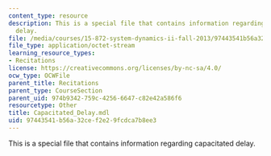 ```yaml
---
content_type: resource
description: This is a special file that contains information regarding capacitated
  delay.
file: /media/courses/15-872-system-dynamics-ii-fall-2013/97443541b56a32cef2e29fcdca7b8ee3_Capacitated_Delay.mdl
file_type: application/octet-stream
learning_resource_types:
- Recitations
license: https://creativecommons.org/licenses/by-nc-sa/4.0/
ocw_type: OCWFile
parent_title: Recitations
parent_type: CourseSection
parent_uid: 974b9342-759c-4256-6647-c82e42a586f6
resourcetype: Other
title: Capacitated_Delay.mdl
uid: 97443541-b56a-32ce-f2e2-9fcdca7b8ee3
---
```

This is a special file that contains information regarding capacitated delay.